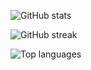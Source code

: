 ![GitHub stats](https://github-readme-stats.vercel.app/api?username=tkhapchaev&show_icons=true&include_all_commits=true&theme=nord)

![GitHub streak](https://github-readme-streak-stats.herokuapp.com/?user=tkhapchaev&theme=nord)

![Top languages](https://github-readme-stats.vercel.app/api/top-langs/?username=tkhapchaev&layout=compact&hide=jupyter_notebook&theme=nord)
